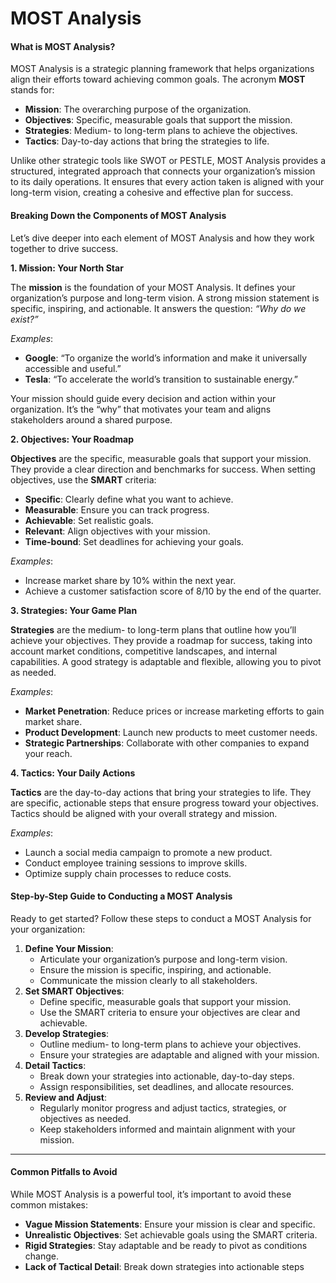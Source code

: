 # MOST Analysis

#### **What is MOST Analysis?**

MOST Analysis is a strategic planning framework that helps organizations align their efforts toward achieving common goals. The acronym **MOST** stands for:

* **Mission**: The overarching purpose of the organization.
* **Objectives**: Specific, measurable goals that support the mission.
* **Strategies**: Medium- to long-term plans to achieve the objectives.
* **Tactics**: Day-to-day actions that bring the strategies to life.

Unlike other strategic tools like SWOT or PESTLE, MOST Analysis provides a structured, integrated approach that connects your organization’s mission to its daily operations. It ensures that every action taken is aligned with your long-term vision, creating a cohesive and effective plan for success.

#### **Breaking Down the Components of MOST Analysis**

Let’s dive deeper into each element of MOST Analysis and how they work together to drive success.

**1. Mission: Your North Star**

The **mission** is the foundation of your MOST Analysis. It defines your organization’s purpose and long-term vision. A strong mission statement is specific, inspiring, and actionable. It answers the question: _“Why do we exist?”_

_Examples_:

* **Google**: “To organize the world’s information and make it universally accessible and useful.”
* **Tesla**: “To accelerate the world’s transition to sustainable energy.”

Your mission should guide every decision and action within your organization. It’s the “why” that motivates your team and aligns stakeholders around a shared purpose.

**2. Objectives: Your Roadmap**

**Objectives** are the specific, measurable goals that support your mission. They provide a clear direction and benchmarks for success. When setting objectives, use the **SMART** criteria:

* **Specific**: Clearly define what you want to achieve.
* **Measurable**: Ensure you can track progress.
* **Achievable**: Set realistic goals.
* **Relevant**: Align objectives with your mission.
* **Time-bound**: Set deadlines for achieving your goals.

_Examples_:

* Increase market share by 10% within the next year.
* Achieve a customer satisfaction score of 8/10 by the end of the quarter.

**3. Strategies: Your Game Plan**

**Strategies** are the medium- to long-term plans that outline how you’ll achieve your objectives. They provide a roadmap for success, taking into account market conditions, competitive landscapes, and internal capabilities. A good strategy is adaptable and flexible, allowing you to pivot as needed.

_Examples_:

* **Market Penetration**: Reduce prices or increase marketing efforts to gain market share.
* **Product Development**: Launch new products to meet customer needs.
* **Strategic Partnerships**: Collaborate with other companies to expand your reach.

**4. Tactics: Your Daily Actions**

**Tactics** are the day-to-day actions that bring your strategies to life. They are specific, actionable steps that ensure progress toward your objectives. Tactics should be aligned with your overall strategy and mission.

_Examples_:

* Launch a social media campaign to promote a new product.
* Conduct employee training sessions to improve skills.
* Optimize supply chain processes to reduce costs.

#### **Step-by-Step Guide to Conducting a MOST Analysis**

Ready to get started? Follow these steps to conduct a MOST Analysis for your organization:

1. **Define Your Mission**:
   * Articulate your organization’s purpose and long-term vision.
   * Ensure the mission is specific, inspiring, and actionable.
   * Communicate the mission clearly to all stakeholders.
2. **Set SMART Objectives**:
   * Define specific, measurable goals that support your mission.
   * Use the SMART criteria to ensure your objectives are clear and achievable.
3. **Develop Strategies**:
   * Outline medium- to long-term plans to achieve your objectives.
   * Ensure your strategies are adaptable and aligned with your mission.
4. **Detail Tactics**:
   * Break down your strategies into actionable, day-to-day steps.
   * Assign responsibilities, set deadlines, and allocate resources.
5. **Review and Adjust**:
   * Regularly monitor progress and adjust tactics, strategies, or objectives as needed.
   * Keep stakeholders informed and maintain alignment with your mission.

***

#### **Common Pitfalls to Avoid**

While MOST Analysis is a powerful tool, it’s important to avoid these common mistakes:

* **Vague Mission Statements**: Ensure your mission is clear and specific.
* **Unrealistic Objectives**: Set achievable goals using the SMART criteria.
* **Rigid Strategies**: Stay adaptable and be ready to pivot as conditions change.
* **Lack of Tactical Detail**: Break down strategies into actionable steps
